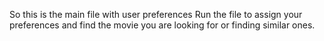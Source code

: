So this is the main file with user preferences
Run the file to assign your preferences and find the movie you are looking for or finding similar ones.
